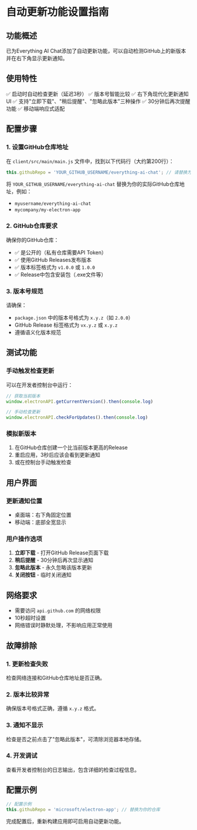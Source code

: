 # 自动更新功能设置指南

## 功能概述

已为Everything AI Chat添加了自动更新功能，可以自动检测GitHub上的新版本并在右下角显示更新通知。

## 使用特性

✅ 启动时自动检查更新（延迟3秒）
✅ 版本号智能比较
✅ 右下角现代化更新通知UI
✅ 支持"立即下载"、"稍后提醒"、"忽略此版本"三种操作
✅ 30分钟后再次提醒功能
✅ 移动端响应式适配

## 配置步骤

### 1. 设置GitHub仓库地址

在 `client/src/main/main.js` 文件中，找到以下代码行（大约第200行）：

```javascript
this.githubRepo = 'YOUR_GITHUB_USERNAME/everything-ai-chat'; // 请替换为实际的GitHub仓库
```

将 `YOUR_GITHUB_USERNAME/everything-ai-chat` 替换为你的实际GitHub仓库地址，例如：
- `myusername/everything-ai-chat`
- `mycompany/my-electron-app`

### 2. GitHub仓库要求

确保你的GitHub仓库：
- ✅ 是公开的（私有仓库需要API Token）
- ✅ 使用GitHub Releases发布版本
- ✅ 版本标签格式为 `v1.0.0` 或 `1.0.0`
- ✅ Release中包含安装包（.exe文件等）

### 3. 版本号规范

请确保：
- `package.json` 中的版本号格式为 `x.y.z`（如 `2.0.0`）
- GitHub Release 标签格式为 `vx.y.z` 或 `x.y.z`
- 遵循语义化版本规范

## 测试功能

### 手动触发检查更新

可以在开发者控制台中运行：
```javascript
// 获取当前版本
window.electronAPI.getCurrentVersion().then(console.log)

// 手动检查更新
window.electronAPI.checkForUpdates().then(console.log)
```

### 模拟新版本

1. 在GitHub仓库创建一个比当前版本更高的Release
2. 重启应用，3秒后应该会看到更新通知
3. 或在控制台手动触发检查

## 用户界面

### 更新通知位置
- 桌面端：右下角固定位置
- 移动端：底部全宽显示

### 用户操作选项
1. **立即下载** - 打开GitHub Release页面下载
2. **稍后提醒** - 30分钟后再次显示通知
3. **忽略此版本** - 永久忽略该版本更新
4. **关闭按钮** - 临时关闭通知

## 网络要求

- 需要访问 `api.github.com` 的网络权限
- 10秒超时设置
- 网络错误时静默处理，不影响应用正常使用

## 故障排除

### 1. 更新检查失败
检查网络连接和GitHub仓库地址是否正确。

### 2. 版本比较异常  
确保版本号格式正确，遵循 `x.y.z` 格式。

### 3. 通知不显示
检查是否之前点击了"忽略此版本"，可清除浏览器本地存储。

### 4. 开发调试
查看开发者控制台的日志输出，包含详细的检查过程信息。

## 配置示例

```javascript
// 配置示例
this.githubRepo = 'microsoft/electron-app'; // 替换为你的仓库
```

完成配置后，重新构建应用即可启用自动更新功能。
